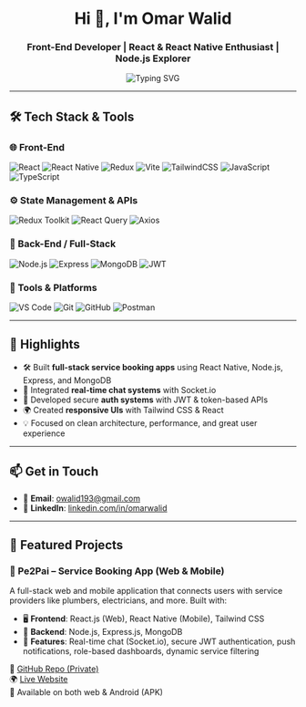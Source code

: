 <h1 align="center">Hi 👋, I'm Omar Walid</h1>
<h3 align="center">Front-End Developer | React & React Native Enthusiast | Node.js Explorer</h3>

<p align="center">
  <img src="https://readme-typing-svg.herokuapp.com?font=Fira+Code&size=22&duration=4000&pause=1000&center=true&width=435&lines=Building+Modern+Web+%26+Mobile+Apps;Crafting+Clean+UIs+with+React;Loving+JavaScript%2C+TypeScript%2C+and+Express.js" alt="Typing SVG" />
</p>

---

## 🛠️ Tech Stack & Tools

### 🌐 Front-End
![React](https://img.shields.io/badge/-React-20232A?style=for-the-badge&logo=react)
![React Native](https://img.shields.io/badge/-React_Native-61DAFB?style=for-the-badge&logo=react)
![Redux](https://img.shields.io/badge/-Redux-593D88?style=for-the-badge&logo=redux)
![Vite](https://img.shields.io/badge/-Vite-646CFF?style=for-the-badge&logo=vite)
![TailwindCSS](https://img.shields.io/badge/-TailwindCSS-06B6D4?style=for-the-badge&logo=tailwind-css)
![JavaScript](https://img.shields.io/badge/-JavaScript-F7DF1E?style=for-the-badge&logo=javascript)
![TypeScript](https://img.shields.io/badge/-TypeScript-3178C6?style=for-the-badge&logo=typescript)

### ⚙️ State Management & APIs
![Redux Toolkit](https://img.shields.io/badge/-Redux_Toolkit-764ABC?style=for-the-badge&logo=redux)
![React Query](https://img.shields.io/badge/-React_Query-FF4154?style=for-the-badge&logo=react-query)
![Axios](https://img.shields.io/badge/-Axios-5A29E4?style=for-the-badge&logo=axios)

### 🧩 Back-End / Full-Stack
![Node.js](https://img.shields.io/badge/-Node.js-339933?style=for-the-badge&logo=nodedotjs)
![Express](https://img.shields.io/badge/-Express.js-000000?style=for-the-badge&logo=express)
![MongoDB](https://img.shields.io/badge/-MongoDB-47A248?style=for-the-badge&logo=mongodb)
![JWT](https://img.shields.io/badge/-JWT-000000?style=for-the-badge&logo=jsonwebtokens)

### 🧰 Tools & Platforms
![VS Code](https://img.shields.io/badge/-VSCode-007ACC?style=for-the-badge&logo=visual-studio-code)
![Git](https://img.shields.io/badge/-Git-F05032?style=for-the-badge&logo=git)
![GitHub](https://img.shields.io/badge/-GitHub-181717?style=for-the-badge&logo=github)
![Postman](https://img.shields.io/badge/-Postman-FF6C37?style=for-the-badge&logo=postman)

---

## 🚀 Highlights

- 🛠 Built **full-stack service booking apps** using React Native, Node.js, Express, and MongoDB  
- 💬 Integrated **real-time chat systems** with Socket.io  
- 🔐 Developed secure **auth systems** with JWT & token-based APIs  
- 🌍 Created **responsive UIs** with Tailwind CSS & React  
- 💡 Focused on clean architecture, performance, and great user experience  


---

## 📫 Get in Touch

- 📧 **Email**: owalid193@gmail.com
- 💼 **LinkedIn**: [linkedin.com/in/omarwalid](https://www.linkedin.com/in/omarwalid)  

---
## 📱 Featured Projects

### 🔧 Pe2Pai – Service Booking App (Web & Mobile)

A full-stack web and mobile application that connects users with service providers like plumbers, electricians, and more. Built with:

- 🖥️ **Frontend**: React.js (Web), React Native (Mobile), Tailwind CSS  
- 🔗 **Backend**: Node.js, Express.js, MongoDB  
- 💬 **Features**: Real-time chat (Socket.io), secure JWT authentication, push notifications, role-based dashboards, dynamic service filtering

🔗 [GitHub Repo (Private)](https://github.com/omarwalid72)  
🌍 [Live Website](https://pe2pia.com)  
📱 Available on both web & Android (APK)

